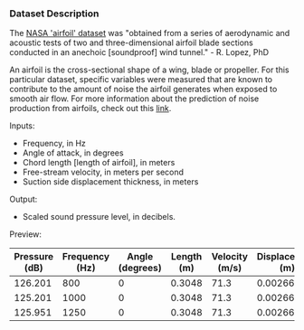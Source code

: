 ### Dataset Description

The [NASA 'airfoil' dataset](https://archive.ics.uci.edu/ml/datasets/Airfoil+Self-Noise#) was "obtained from a series of aerodynamic and acoustic tests of two and three-dimensional airfoil blade sections conducted in an anechoic [soundproof] wind tunnel." - R. Lopez, PhD

An airfoil is the cross-sectional shape of a wing, blade or propeller. For this particular dataset, specific variables were measured that are known to contribute to the amount of noise the airfoil generates when exposed to smooth air flow. For more information about the prediction of noise production from airfoils, check out this [link](https://ntrs.nasa.gov/citations/19890016302).

Inputs: 
- Frequency, in Hz
- Angle of attack, in degrees
- Chord length [length of airfoil], in meters
- Free-stream velocity, in meters per second
- Suction side displacement thickness, in meters

Output: 
- Scaled sound pressure level, in decibels.

Preview:

| Pressure (dB) | Frequency (Hz) | Angle (degrees) | Length  (m) | Velocity (m/s) | Displacement (m) 
|--|--|--|--|--|--|
| 126.201 | 800 | 0 | 0.3048 | 71.3 | 0.002663 
| 125.201 | 1000| 0 | 0.3048 | 71.3 | 0.002663 
| 125.951 | 1250| 0 | 0.3048 | 71.3 | 0.002663 